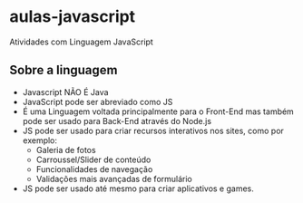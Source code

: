 # aulas-javascript
 Atividades com Linguagem JavaScript
## Sobre a linguagem

 - Javascript NÃO É Java
 - JavaScript pode ser abreviado como JS
 - É uma Linguagem voltada principalmente para o Front-End mas também pode ser usado para Back-End através do Node.js
 - JS pode ser usado para criar recursos interativos nos sites, como por exemplo:
   - Galeria de fotos
   - Carroussel/Slider de conteúdo
   - Funcionalidades de navegação
   - Validações mais avançadas de formulário
 - JS pode ser usado até mesmo para criar aplicativos e games.
